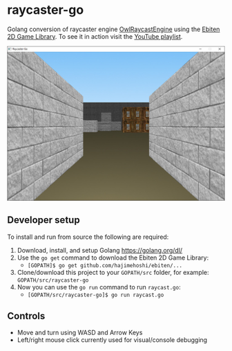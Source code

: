 # raycaster-go
Golang conversion of raycaster engine [OwlRaycastEngine](https://github.com/Owlzy/OwlRaycastEngine) using the [Ebiten 2D Game Library](https://github.com/hajimehoshi/ebiten). To see it in action visit the [YouTube playlist](https://www.youtube.com/playlist?list=PLOINtzQqJWIh8OQsvYAahr2yuAF5VLk38).

![Screenshot](screenshot.jpg?raw=true)

## Developer setup
To install and run from source the following are required:
1. Download, install, and setup Golang https://golang.org/dl/
2. Use the `go get` command to download the Ebiten 2D Game Library: 
    * `[GOPATH]$ go get github.com/hajimehoshi/ebiten/...`
3. Clone/download this project to your `GOPATH/src` folder, for example: `GOPATH/src/raycaster-go`
4. Now you can use the `go run` command to run `raycast.go`:
    * `[GOPATH/src/raycaster-go]$ go run raycast.go`

## Controls
* Move and turn using WASD and Arrow Keys
* Left/right mouse click currently used for visual/console debugging
